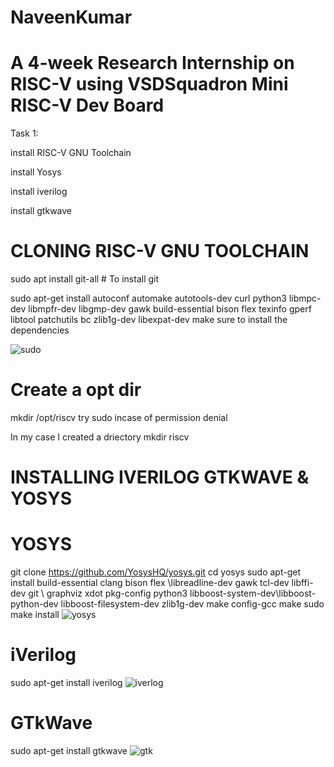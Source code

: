 # NaveenKumar
# A 4-week Research Internship on RISC-V using VSDSquadron Mini RISC-V Dev Board
Task 1:

install RISC-V GNU Toolchain

install Yosys

install iverilog

install gtkwave

# CLONING RISC-V GNU TOOLCHAIN
sudo apt install git-all # To install git

sudo apt-get install autoconf automake autotools-dev curl python3 libmpc-dev libmpfr-dev libgmp-dev gawk build-essential bison flex texinfo gperf libtool patchutils bc zlib1g-dev libexpat-dev make sure to install the dependencies

![sudo](https://github.com/naveng/NaveenKumar/assets/154491422/5ed2088b-4f54-4e3f-bdde-69c28cfaff52)

# Create a opt dir
mkdir /opt/riscv try sudo incase of permission denial

In my case I created a driectory mkdir riscv
# INSTALLING IVERILOG GTKWAVE & YOSYS
# YOSYS
git clone https://github.com/YosysHQ/yosys.git cd yosys sudo apt-get install build-essential clang bison flex \libreadline-dev gawk tcl-dev libffi-dev git \ graphviz xdot pkg-config python3 libboost-system-dev\libboost-python-dev libboost-filesystem-dev zlib1g-dev make config-gcc make sudo make install
![yosys](https://github.com/naveng/NaveenKumar/assets/154491422/4ef7f3cb-cef0-4d67-b4f0-65272985837e)
# iVerilog
sudo apt-get install iverilog
![iverlog](https://github.com/naveng/NaveenKumar/assets/154491422/d59b4090-c02a-42c4-9d05-7b024797761e)
# GTkWave
sudo apt-get install gtkwave
![gtk](https://github.com/naveng/NaveenKumar/assets/154491422/1d871c96-6c39-44b5-bc4d-ba1d541d3917)
